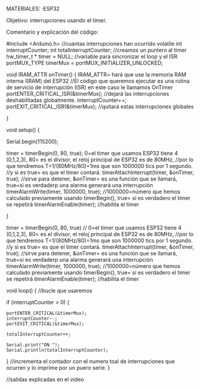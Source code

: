MATERIALES:
·ESP32

Objetivo: interrupciones usando el timer.

Comentario y explicación del código:

#include <Arduino.h>
//cuantas interrupciones han ocurrido
volatile int interruptCounter;
int totalInterruptCounter;
 //creamos un puntero al timer
hw_timer_t * timer = NULL;
//variable para sincronizar el loop y el ISR
portMUX_TYPE timerMux = portMUX_INITIALIZER_UNLOCKED;
 
void IRAM_ATTR onTimer() { IRAM_ATTR=  hará que use la memoria RAM interna (IRAM) del ESP32
//El código que queremos ejecutar es una rutina de servicio de interrupción (ISR) en este caso le llamamos OnTimer
  portENTER_CRITICAL_ISR(&timerMux); //dejará las interrupciones deshabilitadas globalmente.
  interruptCounter++;
  portEXIT_CRITICAL_ISR(&timerMux); //quitará estas interrupciones globales
 
}
 
void setup() {
 
  Serial.begin(115200);
 
  timer = timerBegin(0, 80, true); 0=el timer  que usamos ESP32 tiene 4 (0,1,2,3), 80= es el divisor, el reloj principal de ESP32 es de 80MHz, 
  //por lo que tendremos T=1/(80MHz/80)=1ms que son 1000000 tics por 1 segundo.
  //y si es true= es que el timer contará.
  timerAttachInterrupt(timer, &onTimer, true); //sirve para detener, &onTimer= es una función que se llamará, true=si es verdaderp una alarma generará una interrupción
  timerAlarmWrite(timer, 1000000, true); //1000000=número que hemos calculado previamente usando timerBegin(), true= si es verdadero el timer se repetirá
  timerAlarmEnable(timer); //habilita el timer
 
}

 timer = timerBegin(0, 80, true)
 // 0=el timer  que usamos ESP32 tiene 4 (0,1,2,3), 80= es el divisor, el reloj principal de ESP32 es de 80MHz, 
  //por lo que tendremos T=1/(80MHz/80)=1ms que son 1000000 tics por 1 segundo.
  //y si es true= es que el timer contará.
  timerAttachInterrupt(timer, &onTimer, true);
  //sirve para detener, &onTimer= es una función que se llamará, true=si es verdaderp una alarma generará una interrupción
  timerAlarmWrite(timer, 1000000, true); 
  //1000000=número que hemos calculado previamente usando timerBegin(), true= si es verdadero el timer se repetirá
  timerAlarmEnable(timer); 
  //habilita el timer
 
void loop() { //bucle que usaremos
 
  if (interruptCounter > 0) {
 
    portENTER_CRITICAL(&timerMux);
    interruptCounter--;
    portEXIT_CRITICAL(&timerMux);
 
    totalInterruptCounter++;
 
    Serial.print("ON ");
    Serial.println(totalInterruptCounter);
 
  }
  //incrementa el contador con el numero toal de interrupciones que ocurren y lo imprime por un puero serie.
}

//salidas explicadas en el video
